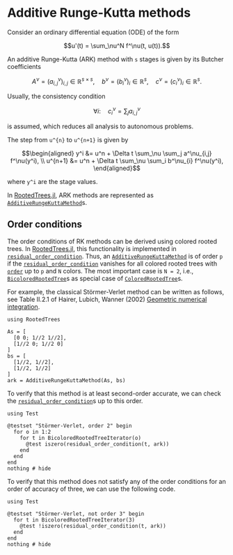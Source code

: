 # Additive Runge-Kutta methods

Consider an ordinary differential equation (ODE) of the form
```math
u'(t) = \sum_\nu^N f^\nu(t, u(t)).
```

An additive Runge-Kutta (ARK) method with ``s`` stages is given by its
Butcher coefficients
```math
A^\nu = (a^\nu_{i,j})_{i,j} \in \mathbb{R}^{s \times s}, \quad
b^\nu = (b^\nu_i)_i \in \mathbb{R}^{s}, \quad
c^\nu = (c^\nu_i)_i \in \mathbb{R}^{s}.
```
Usually, the consistency condition
```math
\forall i\colon \quad c^\nu_i = \sum_j a^\nu_{i,j}
```
is assumed, which reduces all analysis to autonomous problems.

The step from ``u^{n}`` to ``u^{n+1}`` is given by
```math
\begin{aligned}
  y^i &= u^n + \Delta t \sum_\nu \sum_j a^\nu_{i,j} f^\nu(y^i), \\
  u^{n+1} &= u^n + \Delta t \sum_\nu \sum_i b^\nu_{i} f^\nu(y^i),
\end{aligned}
```
where ``y^i`` are the stage values.

In [RootedTrees.jl](https://github.com/SciML/RootedTrees.jl),
ARK methods are represented as
[`AdditiveRungeKuttaMethod`](@ref)s.


## Order conditions

The order conditions of RK methods can be derived using colored rooted trees.
In [RootedTrees.jl](https://github.com/SciML/RootedTrees.jl), this
functionality is implemented in [`residual_order_condition`](@ref).
Thus, an [`AdditiveRungeKuttaMethod`](@ref) is of order ``p`` if the
[`residual_order_condition`](@ref) vanishes for all colored rooted trees
with [`order`](@ref) up to ``p`` and ``N`` colors. The most important case
is ``N = 2``, i.e., [`BicoloredRootedTree`](@ref)s as special case of
[`ColoredRootedTree`](@ref)s.

For example, the classical Störmer-Verlet method can be
written as follows, see Table II.2.1 of Hairer, Lubich, Wanner (2002)
[Geometric numerical integration](https://doi.org/10.1007/3-540-30666-8).

```@example Störmer-Verlet
using RootedTrees

As = [
  [0 0; 1//2 1//2],
  [1//2 0; 1//2 0]
]
bs = [
  [1//2, 1//2],
  [1//2, 1//2]
]
ark = AdditiveRungeKuttaMethod(As, bs)
```

To verify that this method is at least second-order accurate, we can
check the [`residual_order_condition`](@ref)s up to this order.

```@example Störmer-Verlet
using Test

@testset "Störmer-Verlet, order 2" begin
  for o in 1:2
    for t in BicoloredRootedTreeIterator(o)
      @test iszero(residual_order_condition(t, ark))
    end
  end
end
nothing # hide
```

To verify that this method does not satisfy any of the order conditions
for an order of accuracy of three, we can use the following code.

```@example Störmer-Verlet
using Test

@testset "Störmer-Verlet, not order 3" begin
  for t in BicoloredRootedTreeIterator(3)
    @test !iszero(residual_order_condition(t, ark))
  end
end
nothing # hide
```
